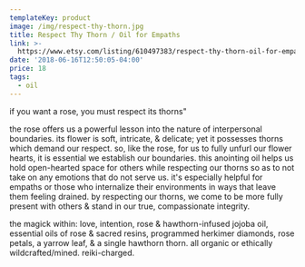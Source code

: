 ```yaml
---
templateKey: product
image: /img/respect-thy-thorn.jpg
title: Respect Thy Thorn / Oil for Empaths
link: >-
  https://www.etsy.com/listing/610497383/respect-thy-thorn-oil-for-empaths?ref=shop_home_active_1
date: '2018-06-16T12:50:05-04:00'
price: 18
tags:
  - oil
---
```

if you want a rose, you must respect its thorns"

the rose offers us a powerful lesson into the nature of interpersonal boundaries. its flower is soft, intricate, & delicate; yet it possesses thorns which demand our respect. so, like the rose, for us to fully unfurl our flower hearts, it is essential we establish our boundaries. this anointing oil helps us hold open-hearted space for others while respecting our thorns so as to not take on any emotions that do not serve us. it's especially helpful for empaths or those who internalize their environments in ways that leave them feeling drained. by respecting our thorns, we come to be more fully present with others & stand in our true, compassionate integrity.

the magick within: love, intention, rose & hawthorn-infused jojoba oil, essential oils of rose & sacred resins, programmed herkimer diamonds, rose petals, a yarrow leaf, & a single hawthorn thorn. all organic or ethically wildcrafted/mined. reiki-charged. 
